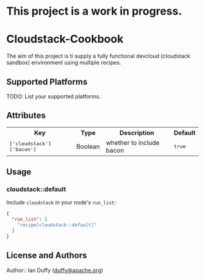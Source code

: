 # This project is a work in progress.

# Cloudstack-Cookbook

The aim of this project is ti supply a fully functional devcloud (cloudstack sandbox) environment using multiple recipes.

## Supported Platforms

TODO: List your supported platforms.

## Attributes

<table>
  <tr>
    <th>Key</th>
    <th>Type</th>
    <th>Description</th>
    <th>Default</th>
  </tr>
  <tr>
    <td><tt>['cloudstack']['bacon']</tt></td>
    <td>Boolean</td>
    <td>whether to include bacon</td>
    <td><tt>true</tt></td>
  </tr>
</table>

## Usage

### cloudstack::default

Include `cloudstack` in your node's `run_list`:

```json
{
  "run_list": [
    "recipe[cloudstack::default]"
  ]
}
```

## License and Authors

Author:: Ian Duffy (duffy@apache.org)
